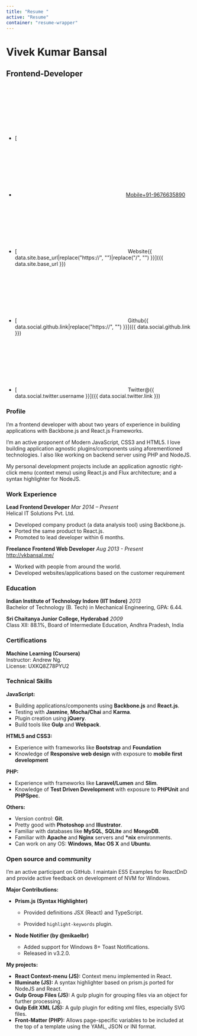 ```yaml
---
title: "Resume "
active: "Resume"
container: "resume-wrapper"
---
```

<!--{section#intro}-->
# Vivek Kumar Bansal <!--{.title}-->

## Frontend-Developer <!--{.subtitle}-->

- [<svg class="icon email"><use xlink:href="#navicon-email" \/><\/svg> ~Email~ <!--{.link-name}--> ~{{site.author.email}}~<!--{.link-url}-->](mailto:{{ data.site.author.email }})
- [<svg class="icon"><use xlink:href="#navicon-mobile" \/></svg><span class="link-name">Mobile</span><span class="link-url">+91-9676635890</span>](#)
- [<svg class="icon link"><use xlink:href="#navicon-link" \/></svg><span class="link-name">Website</span><span class="link-url">{{ data.site.base_url|replace("https://", "")|replace("/", "") }}</span>]({{ data.site.base_url }})
- [<svg class="icon"><use xlink:href="#navicon-github" /></svg><span class="link-name">Github</span><span class="link-url">{{ data.social.github.link|replace("https://", "") }}</span>]({{ data.social.github.link }})
- [<svg class="icon"><use xlink:href="#navicon-twitter" /></svg><span class="link-name">Twitter</span><span class="link-url">@{{ data.social.twitter.username }}</span>]({{ data.social.twitter.link }})<!--{ul.profile-links}-->

### Profile

I’m a frontend developer with about two years of experience in building applications with Backbone.js and React.js Frameworks.

I’m an active proponent of Modern JavaScript, CSS3 and HTML5. I love building application agnostic plugins/components using aforementioned technologies. I also like working on backend server using PHP and NodeJS.

My personal development projects include an application agnostic right-click menu (context menu) using React.js and Flux architecture; and a syntax highlighter for NodeJS.


### Work Experience

**Lead Frontend Developer**
*Mar 2014 – Present* <!--{.right}-->
<br>Helical IT Solutions Pvt. Ltd.

  - Developed company product (a data analysis tool) using Backbone.js.
  - Ported the same product to React.js.
  - Promoted to lead developer within 6 months.

**Freelance Frontend Web Developer**
*Aug 2013 - Present* <!--{.right}-->
<br>http://vkbansal.me/

  - Worked with people from around the world.
  - Developed websites/applications based on the customer requirement


### Education
**Indian Institute of Technology Indore (IIT Indore)**
*2013* <!--{.right}-->
<br>Bachelor of Technology (B. Tech) in Mechanical Engineering, GPA: 6.44.

**Sri Chaitanya Junior College, Hyderabad**
*2009*<!--{.right}-->
<br>Class XII: 88.1%, Board of Intermediate Education, Andhra Pradesh, India


### Certifications
**Machine Learning (Coursera)**
<br/>Instructor: Andrew Ng.
<br/>License: UXKQ8Z78PYU2

### Technical Skills
**JavaScript:**
  - Building applications/components using **Backbone.js** and **React.js**.
  - Testing with **Jasmine**, **Mocha/Chai** and **Karma**.
  - Plugin creation using **jQuery**.
  - Build tools like **Gulp** and **Webpack**.


**HTML5 and CSS3:**
  - Experience with frameworks like **Bootstrap** and **Foundation**
  - Knowledge of **Responsive web design** with exposure to **mobile first development**

**PHP:**
 - Experience with frameworks like **Laravel/Lumen** and **Slim**.
 - Knowledge of **Test Driven Development** with exposure to **PHPUnit** and **PHPSpec**.

**Others:**
 - Version control: **Git**.
 - Pretty good with **Photoshop** and **Illustrator**.
 - Familiar with databases like **MySQL**, **SQLite** and **MongoDB**.
 - Familiar with **Apache** and **Nginx** servers and **\*nix** environments.
 - Can work on any OS: **Windows**, **Mac OS X** and **Ubuntu**.

### Open source and community</h3>
I’m an active participant on GitHub. I maintain ES5 Examples for ReactDnD and provide active feedback on development of NVM for Windows.

**Major Contributions:**
  - **Prism.js (Syntax Highlighter)**
    - Provided definitions JSX (React) and TypeScript.</p></li>
    - Provided `highlight-keywords` plugin.</p></li>

  - **Node Notifier (by @mikaelbr)**
    - Added support for Windows 8+ Toast Notifications.
    - Released in v3.2.0.

**My projects:**
  - **React Context-menu (JS):** Context menu implemented in React.
  - **Illuminate (JS):** A syntax highlighter based on prism.js ported for NodeJS and React.
  - **Gulp Group Files (JS):** A gulp plugin for grouping files via an object for further processing.
  - **Gulp Edit XML (JS):** A gulp plugin for editing xml files, especially SVG files.
  - **Front-Matter (PHP):** Allows page-specific variables to be included at the top of a template using the YAML, JSON or INI format.
